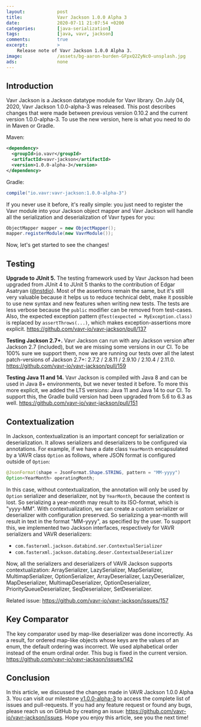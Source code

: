 ```yaml
---
layout:            post
title:             Vavr Jackson 1.0.0 Alpha 3
date:              2020-07-11 21:07:54 +0200
categories:        [java-serialization]
tags:              [java, vavr, jackson]
comments:          true
excerpt:           >
    Release note of Vavr Jackson 1.0.0 Alpha 3.
image:             /assets/bg-aaron-burden-GFpxQ2ZyNc0-unsplash.jpg
ads:               none
---
```


## Introduction

Vavr Jackson is a Jackson datatype module for Vavr library.
On July 04, 2020, Vavr Jackson 1.0.0-alpha-3 was released. This post describes
changes that were made between previous version 0.10.2 and the current version 1.0.0-alpha-3.
To use the new version, here is what you need to do in Maven or Gradle.

Maven:

```xml
<dependency>
  <groupId>io.vavr</groupId>
  <artifactId>vavr-jackson</artifactId>
  <version>1.0.0-alpha-3</version>
</dependency>
```

Gradle:

```groovy
compile("io.vavr:vavr-jackson:1.0.0-alpha-3")
```

If you never use it before, it's really simple: you just need to register the Vavr module
into your Jackson object mapper and Vavr Jackson will handle all the
serialization and deserialization of Vavr types for you:

```java
ObjectMapper mapper = new ObjectMapper();
mapper.registerModule(new VavrModule());
```

Now, let's get started to see the changes!

## Testing

**Upgrade to JUnit 5.** The testing framework used by Vavr Jackson had been upgraded from JUnit 4 to
JUnit 5 thanks to the contribution of Edgar Asatryan
([@nstdio](https://github.com/nstdio)). Most of the assertions remain the same,
but it's still very valuable because it helps us to reduce technical debt, make
it possible to use new syntax and new features when writing new tests. The tests are
less verbose because the `public` modifier can be removed from test-cases. Also,
the expected exception pattern `@Test(expected = MyException.class)` is replaced by `assertThrows(...)`, which makes
exception-assertions more explicit.
<https://github.com/vavr-io/vavr-jackson/pull/137>

**Testing Jackson 2.7+.** Vavr Jackson can run with any Jackson version after
Jackson 2.7 (included), but we are missing some versions in our CI. To be 100%
sure we support them, now we are running our tests over all the latest
patch-versions of Jackson 2.7+: 2.7.2 / 2.8.11 / 2.9.10 / 2.10.4 / 2.11.0.
<https://github.com/vavr-io/vavr-jackson/pull/159>

**Testing Java 11 and 14.** Vavr Jackson is compiled with Java 8 and can be used
in Java 8+ environments, but we never tested it before. To more this more
explicit, we added the LTS versions: Java 11 and Java 14 to our CI. To support
this, the Gradle build version had been upgraded from 5.6 to 6.3 as well. <https://github.com/vavr-io/vavr-jackson/pull/151>

## Contextualization

In Jackson, contextualization is an important concept for serialization or
deserialization. It allows serializers and deserializers to be configured via
annotations. For example, if we have a date class `YearMonth` encapsulated by a
VAVR class `Option` as follows, where JSON format is configured outside of
`Option`:

```java
@JsonFormat(shape = JsonFormat.Shape.STRING, pattern = "MM-yyyy")
Option<YearMonth> operatingMonth;
```

In this case, without contextualization, the annotation will only be used by
`Option` serializer and deserializer, not
by `YearMonth`, because the context is lost. So serializing a year-month may
result to its ISO-format, which is "yyyy-MM". With contextualization, we can
create a custom serializer or deserializer with configuration preserved. So
serializing a year-month will result in text in the format "MM-yyyy", as specified
by the user. To support this, we implemented two Jackson interfaces,
respectively for VAVR serializers and VAVR deserializers:

- `com.fasterxml.jackson.databind.ser.ContextualSerializer`
- `com.fasterxml.jackson.databing.deser.ContextualDeserializer`

Now, all the serializers and deserializers of VAVR Jackson supports
contextualization: ArraySerializer, LazySerializer, MapSerializer,
MultimapSerializer, OptionSerializer, ArrayDeserializer, LazyDeserializer,
MapDeserializer, MultimapDeserializer, OptionDeserializer,
PriorityQueueDeserializer, SeqDeserializer, SetDeserializer.

Related issue: <https://github.com/vavr-io/vavr-jackson/issues/157>

## Key Comparator

The key comparator used by map-like deserializer was done incorrectly. As a
result, for ordered map-like objects whose keys are the values of an enum, the
default ordering was incorrect. We used alphabetical order instead of the enum
ordinal order. This bug is fixed in the current version.
<https://github.com/vavr-io/vavr-jackson/issues/142>

## Conclusion

In this article, we discussed the changes made in VAVR Jackson 1.0.0 Alpha 3.
You can visit our milestone
[v1.0.0-alpha-3](https://github.com/vavr-io/vavr-jackson/milestone/1?closed=1)
to access the complete list of issues and pull-requests.
If you had any feature request or found any bugs, please reach
us on GitHub by creating an issue:
<https://github.com/vavr-io/vavr-jackson/issues>.
Hope you enjoy this article, see you the next time!
